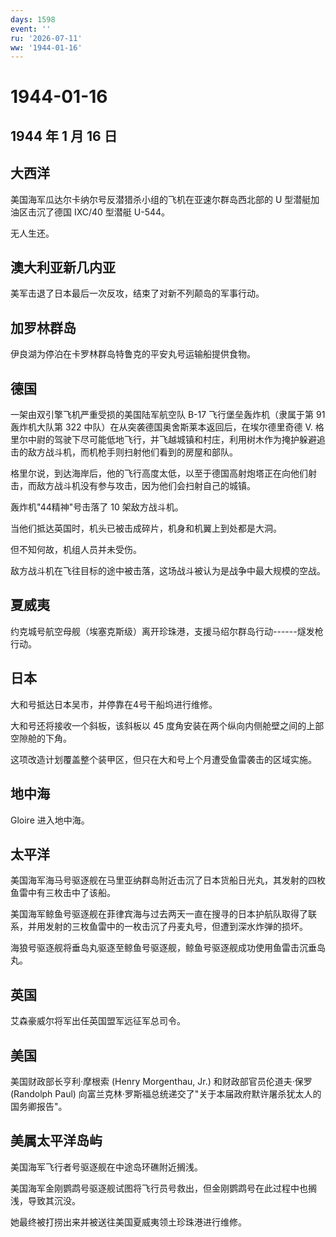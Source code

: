 ```yaml
---
days: 1598
event: ''
ru: '2026-07-11'
ww: '1944-01-16'
---
```


# 1944-01-16

## 1944 年 1 月 16 日

## 大西洋

美国海军瓜达尔卡纳尔号反潜猎杀小组的飞机在亚速尔群岛西北部的 U
型潜艇加油区击沉了德国 IXC/40 型潜艇 U-544。

无人生还。

## 澳大利亚新几内亚

美军击退了日本最后一次反攻，结束了对新不列颠岛的军事行动。

## 加罗林群岛

伊良湖为停泊在卡罗林群岛特鲁克的平安丸号运输船提供食物。

## 德国

一架由双引擎飞机严重受损的美国陆军航空队 B-17 飞行堡垒轰炸机（隶属于第
91 轰炸机大队第 322 中队）在从突袭德国奥舍斯莱本返回后，在埃尔德里奇德
V.
格里尔中尉的驾驶下尽可能低地飞行，并飞越城镇和村庄，利用树木作为掩护躲避追击的敌方战斗机，而机枪手则扫射他们看到的房屋和部队。

格里尔说，到达海岸后，他的飞行高度太低，以至于德国高射炮塔正在向他们射击，而敌方战斗机没有参与攻击，因为他们会扫射自己的城镇。

轰炸机"44精神"号击落了 10 架敌方战斗机。

当他们抵达英国时，机头已被击成碎片，机身和机翼上到处都是大洞。

但不知何故，机组人员并未受伤。

敌方战斗机在飞往目标的途中被击落，这场战斗被认为是战争中最大规模的空战。

## 夏威夷

约克城号航空母舰（埃塞克斯级）离开珍珠港，支援马绍尔群岛行动------燧发枪行动。

## 日本

大和号抵达日本吴市，并停靠在4号干船坞进行维修。

大和号还将接收一个斜板，该斜板以 45
度角安装在两个纵向内侧舱壁之间的上部空隙舱的下角。

这项改造计划覆盖整个装甲区，但只在大和号上个月遭受鱼雷袭击的区域实施。

## 地中海

Gloire 进入地中海。

## 太平洋

美国海军海马号驱逐舰在马里亚纳群岛附近击沉了日本货船日光丸，其发射的四枚鱼雷中有三枚击中了该船。

美国海军鲸鱼号驱逐舰在菲律宾海与过去两天一直在搜寻的日本护航队取得了联系，并用发射的三枚鱼雷中的一枚击沉了丹麦丸号，但遭到深水炸弹的损坏。

海狼号驱逐舰将垂岛丸驱逐至鲸鱼号驱逐舰，鲸鱼号驱逐舰成功使用鱼雷击沉垂岛丸。

## 英国

艾森豪威尔将军出任英国盟军远征军总司令。

## 美国

美国财政部长亨利·摩根索 (Henry Morgenthau, Jr.) 和财政部官员伦道夫·保罗
(Randolph Paul)
向富兰克林·罗斯福总统递交了"关于本届政府默许屠杀犹太人的国务卿报告"。

## 美属太平洋岛屿

美国海军飞行者号驱逐舰在中途岛环礁附近搁浅。

美国海军金刚鹦鹉号驱逐舰试图将飞行员号救出，但金刚鹦鹉号在此过程中也搁浅，导致其沉没。

她最终被打捞出来并被送往美国夏威夷领土珍珠港进行维修。